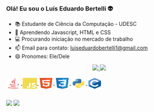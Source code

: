 ### Olá! Eu sou o Luís Eduardo Bertelli 👽



- 📚 Estudante de Ciência da Computação - UDESC
- 🚀 Aprendendo Javascript, HTML e CSS
- 💻 Procurando iniciação no mercado de trabalho
- 📫 Email para contato: luiseduardobertelli1@gmail.com
- 😄 Pronomes: Ele/Dele

<div align="center">
  <a href="https://github.com/luis2535">
  <img height="180em" src="https://github-readme-stats.vercel.app/api?username=luis2535&show_icons=true&theme=chartreuse-dark&include_all_commits=true&count_private=true"/>
  <img height="180em" src="https://github-readme-stats.vercel.app/api/top-langs/?username=luis2535&layout=compact&langs_count=7&theme=chartreuse-dark"/>
</div>
</div>
<div style="display: inline_block"><br>
  <img align="center" alt="Luis-Java" height="30" width="40" src="https://raw.githubusercontent.com/devicons/devicon/master/icons/java/java-plain.svg">
  <img align="center" alt="Luis-Js" height="30" width="40" src="https://raw.githubusercontent.com/devicons/devicon/master/icons/javascript/javascript-plain.svg">
  <img align="center" alt="Luis-HTML" height="30" width="40" src="https://raw.githubusercontent.com/devicons/devicon/master/icons/html5/html5-original.svg">
  <img align="center" alt="Luis-CSS" height="30" width="40" src="https://raw.githubusercontent.com/devicons/devicon/master/icons/css3/css3-original.svg">
  <img align="center" alt="Luis-Python" height="30" width="40" src="https://raw.githubusercontent.com/devicons/devicon/master/icons/python/python-original.svg">
  <img align="center" alt="Luis-C" height="30" width="40" src="https://raw.githubusercontent.com/devicons/devicon/master/icons/c/c-original.svg">        
</div>

##

<div> 
  <a href="https://instagram.com/luisebertelli" target="_blank"><img src="https://img.shields.io/badge/-Instagram-%23E4405F?style=for-the-badge&logo=instagram&logoColor=white" target="_blank"></a>
  <a href="https://www.linkedin.com/in/luís-eduardo-bertelli-166b4816a" target="_blank"><img src="https://img.shields.io/badge/-LinkedIn-%230077B5?style=for-the-badge&logo=linkedin&logoColor=white" target="_blank"></a> 
 
</div>


